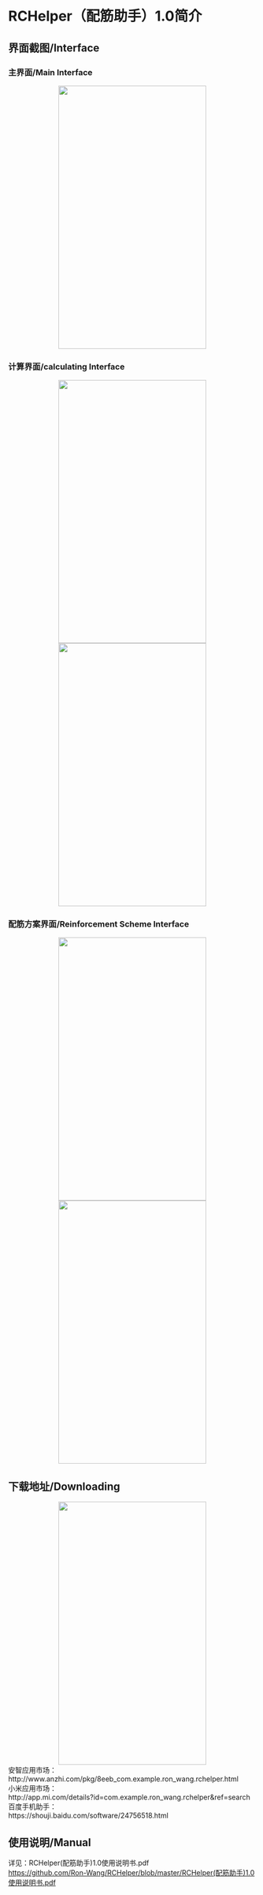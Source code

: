 # RCHelper（配筋助手）1.0简介

## 界面截图/Interface

### 主界面/Main Interface

<div align="center">
  <img src=https://github.com/Ron-Wang/RCHelper/blob/master/Image/SMain.png width=300dp height=533dp>
</div>

### 计算界面/calculating Interface

<div align="center">
  <img src=https://github.com/Ron-Wang/RCHelper/blob/master/Image/SCal_1.png width=300dp height=533dp>
</div>

<div align="center">
  <img src=https://github.com/Ron-Wang/RCHelper/blob/master/Image/SCal_2.png width=300dp height=533dp>
</div>


### 配筋方案界面/Reinforcement Scheme Interface

<div align="center">
  <img src=https://github.com/Ron-Wang/RCHelper/blob/master/Image/SFind_1.png width=300dp height=533dp>
</div>

<div align="center">
  <img src=https://github.com/Ron-Wang/RCHelper/blob/master/Image/SFind_2.png width=300dp height=533dp>
</div>

## 下载地址/Downloading

<div align="center">
  <img src=https://github.com/Ron-Wang/RCHelper/blob/master/Image/scan.png width=300dp height=533dp>
</div>
安智应用市场：</br>
http://www.anzhi.com/pkg/8eeb_com.example.ron_wang.rchelper.html</br>
小米应用市场：</br>
http://app.mi.com/details?id=com.example.ron_wang.rchelper&ref=search</br>
百度手机助手：</br>
https://shouji.baidu.com/software/24756518.html</br>

## 使用说明/Manual

详见：RCHelper(配筋助手)1.0使用说明书.pdf</br>
https://github.com/Ron-Wang/RCHelper/blob/master/RCHelper(配筋助手)1.0使用说明书.pdf
